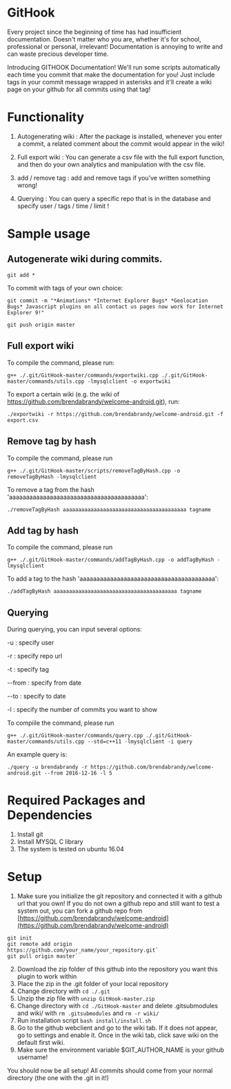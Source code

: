 # GitHook

Every project since the beginning of time has had insufficient documentation. Doesn't matter who you are, whether it's for school, professional or personal, irrelevant!  Documentation is annoying to write and can waste precious developer time. 

Introducing GITHOOK Documentation!  We'll run some scripts automatically each time you commit that make the documentation for you!  Just include tags in your commit message wrapped in asterisks and it'll create a wiki page on your github for all commits using that tag!

# Functionality
1. Autogenerating wiki : After the package is installed, whenever you enter a commit, a related comment about the commit would appear in the wiki!

3. Full export wiki : You can generate a csv file with the full export function, and then do your own analytics and manipulation with the csv file.

4. add / remove tag : add and remove tags if you've written something wrong!

5. Querying : You can query a specific repo that is in the database and specify user / tags / time / limit !

# Sample usage

## Autogenerate wiki during commits. 

`git add *` 

To commit with tags of your own choice:

`git commit -m "*Animations* *Internet Explorer Bugs* *Geolocation Bugs* Javascript plugins on all contact us pages now work for Internet Explorer 9!"`

`git push origin master`

## Full export wiki

To compile the command, please run:

`g++ ./.git/GitHook-master/commands/exportwiki.cpp ./.git/GitHook-master/commands/utils.cpp -lmysqlclient -o exportwiki`

To export a certain wiki (e.g. the wiki of https://github.com/brendabrandy/welcome-android.git), run:

`./exportwiki -r https://github.com/brendabrandy/welcome-android.git -f export.csv`

## Remove tag by hash

To compile the command, please run

`g++ ./.git/GitHook-master/scripts/removeTagByHash.cpp -o removeTagByHash -lmysqlclient`

To remove a tag from the hash 'aaaaaaaaaaaaaaaaaaaaaaaaaaaaaaaaaaaaaaaa':

`./removeTagByHash aaaaaaaaaaaaaaaaaaaaaaaaaaaaaaaaaaaaaaaa tagname`

## Add tag by hash

To compile the command, please run

`g++ ./.git/GitHook-master/commands/addTagByHash.cpp -o addTagByHash -lmysqlclient`

To add a tag to the hash 'aaaaaaaaaaaaaaaaaaaaaaaaaaaaaaaaaaaaaaaa':

`./addTagByHash aaaaaaaaaaaaaaaaaaaaaaaaaaaaaaaaaaaaaaaa tagname`

## Querying

During querying, you can input several options:

-u : specify user

-r : specify repo url

-t : specify tag

--from : specify from date

--to : specify to date

-l : specify the number of commits you want to show

To compiile the command, please run

`g++ ./.git/GitHook-master/commands/query.cpp ./.git/GitHook-master/commands/utils.cpp --std=c++11 -lmysqlclient -i query`

An example query is:

`./query -u brendabrandy -r https://github.com/brendabrandy/welcome-android.git --from 2016-12-16 -l 5`

# Required Packages and Dependencies

1. Install git
2. Install MYSQL C library
3. The system is tested on ubuntu 16.04


# Setup
1. Make sure you initialize the git repository and connected it with a github url that you own! If you do not own a github repo and still want to test a system out, you can fork a github repo from [https://github.com/brendabrandy/welcome-android](https://github.com/brendabrandy/welcome-android)

```
git init
git remote add origin https://github.com/your_name/your_repository.git`
git pull origin master`
```


2. Download the zip folder of this github into the repository you want this plugin to work within
3. Place the zip in the .git folder of your local repository
4. Change directory with `cd ./.git`
5. Unzip the zip file with `unzip GitHook-master.zip`
6. Change directory with `cd ./GitHook-master` and delete .gitsubmodules and wiki/ with `rm .gitsubmodules` and `rm -r wiki/`
7. Run installation script `bash install/install.sh`
8. Go to the github webclient and go to the wiki tab. If it does not appear, go to settings and enable it.  Once in the wiki tab, click save wiki on the default first wiki.
9. Make sure the environment variable $GIT_AUTHOR_NAME is your github username!


You should now be all setup!  All commits should come from your normal directory (the one with the .git in it!)
